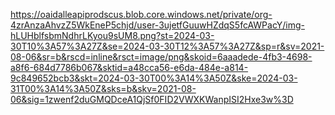 https://oaidalleapiprodscus.blob.core.windows.net/private/org-4zrAnzaAhvzZ5WkEneP5chjd/user-3ujetfGuuwHZdqS5fcAWPacY/img-hLUHblfsbmNdhrLKyou9sUM8.png?st=2024-03-30T10%3A57%3A27Z&se=2024-03-30T12%3A57%3A27Z&sp=r&sv=2021-08-06&sr=b&rscd=inline&rsct=image/png&skoid=6aaadede-4fb3-4698-a8f6-684d7786b067&sktid=a48cca56-e6da-484e-a814-9c849652bcb3&skt=2024-03-30T00%3A14%3A50Z&ske=2024-03-31T00%3A14%3A50Z&sks=b&skv=2021-08-06&sig=1zwenf2duGMQDceA1QjSf0FID2VWXKWanpISI2Hxe3w%3D